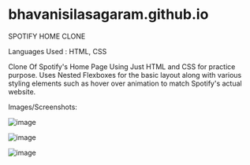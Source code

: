 # bhavanisilasagaram.github.io

SPOTIFY HOME CLONE

Languages Used : HTML, CSS

Clone Of Spotify's Home Page Using Just HTML and CSS for practice purpose. Uses Nested Flexboxes for the basic layout along with various styling elements such as hover over animation to match Spotify's actual website.

Images/Screenshots:

![image](https://user-images.githubusercontent.com/72238616/214455583-07faf7f0-93f5-44d4-822f-a83886e82c86.png)

![image](https://user-images.githubusercontent.com/72238616/214455817-7323def1-6f32-4f81-89ad-b8c5707758d3.png)

![image](https://user-images.githubusercontent.com/72238616/214455675-47f6aa57-da9a-47fb-9b9b-c10222f4fbd6.png)

